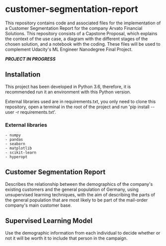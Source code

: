 # customer-segmentation-report

This repository contains code and associated files for the implementation of a Customer Segmentation Report for the company Arvato Financial Solutions. This repository consists of a Capstone Proposal, which explains the context of the use case, a diagram with the different stages of the chosen solution, and a notebook with the coding. These files will be used to complement Udacity's ML Engineer Nanodegree Final Project.

***PROJECT IN PROGRESS***


## Installation

This project has been developed in Python 3.6, therefore, it is recommended run it an environment with this Python version.

External libraries used are in requirements.txt, you only need to clone this repository, open a terminal in the root of the project and run 'pip install --user -r requirements.txt'.


### External libraries

    - numpy
    - pandas
    - seaborn
    - matplotlib
    - scikit-learn
    - hyperopt


## Customer Segmentation Report

Describes the relationship between the demographics of the company's existing customers and the general population of Germany, using unsupervised learning techniques, with the aim of describing the parts of the general population that are most likely to be part of the mail-order company's main customer base.



## Supervised Learning Model

Use the demographic information from each individual to decide whether or not it will be worth it to include that person in the campaign.
